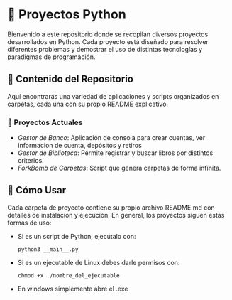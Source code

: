 # 📌 Proyectos Python

Bienvenido a este repositorio donde se recopilan diversos proyectos desarrollados en Python. Cada proyecto está diseñado para resolver diferentes problemas y demostrar el uso de distintas tecnologías y paradigmas de programación.

## 🚀 Contenido del Repositorio

Aquí encontrarás una variedad de aplicaciones y scripts organizados en carpetas, cada una con su propio README explicativo.

### 📂 Proyectos Actuales

- _Gestor de Banco_: Aplicación de consola para crear cuentas, ver informacion de cuenta, depósitos y retiros
- _Gestor de Biblioteca_: Permite registrar y buscar libros por distintos criterios.
- _ForkBomb de Carpetas_: Script que genera carpetas de forma infinita.

## 📖 Cómo Usar

Cada carpeta de proyecto contiene su propio archivo README.md con detalles de instalación y ejecución. En general, los proyectos siguen estas formas de uso:

- Si es un script de Python, ejecútalo con:

  ```
  python3 __main__.py
  ```

- Si es un ejecutable de Linux debes darle permisos con:

  ```
  chmod +x ./nombre_del_ejecutable
  ```

- En windows simplemente abre el .exe
